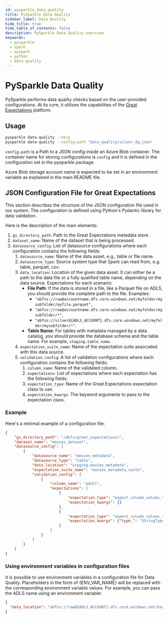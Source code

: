 ```yaml
---
id: pysparkle_data_quality
title: PySparkle Data Quality
sidebar_label: Data Quality
hide_title: true
hide_table_of_contents: false
description: PySparkle Data Quality overview
keywords:
  - pysparkle
  - spark
  - pyspark
  - python
  - data quality
---
```


# PySparkle Data Quality
PySparkle performs data quality checks based on the user-provided configurations. At its core, it
utilises the capabilities of the [Great Expectations](https://greatexpectations.io/) platform.

## Usage

```bash
pysparkle data-quality --help
pysparkle data-quality --config-path "data_quality/silver_dq.json"
```

`config-path` is a Path to a JSON config inside an Azure Blob container. The container name
for storing configurations is `config` and it is defined in the configuration set in the pysparkle
package.

Azure Blob storage account name is expected to be set in an environment variable as explained
in the main README file.


## JSON Configuration File for Great Expectations
This section describes the structure of the JSON configuration file used in our system.
The configuration is defined using Python's Pydantic library for data validation.

Here is the description of the main elements:

1. `gx_directory_path`: Path to the Great Expectations metadata store.
2. `dataset_name`: Name of the dataset that is being processed.
3. `datasource_config`: List of datasource configurations where each configuration contains the following fields:
    1. `datasource_name`: Name of the data asset, e.g., table or file name.
    2. `datasource_type`: Source system type that Spark can read from, e.g. table, parquet, csv.
    3. `data_location`: Location of the given data asset. It can either be a path to the data file
    or a fully qualified table name, depending on the data source. Expectations for each scenario:
        - **File Path**: If the data is stored in a file, like a Parquet file on ADLS, you should
        provide the complete path to the file. Examples:
            - `"abfss://raw@accountname.dfs.core.windows.net/myfolder/mysubfolder/myfile.parquet"`,
            - `"abfss://raw@accountname.dfs.core.windows.net/myfolder/mysubfolder/*"`,
            - `"abfss://silver@{ADLS_ACCOUNT}.dfs.core.windows.net/myfolder/mysubfolder/*"`.
        - **Table Name**: For tables with metadata managed by a data catalog, you should provide
        the database schema and the table name. For example, `staging.table_name`.
    4. `expectation_suite_name`: Name of the expectation suite associated with this data source.
    5. `validation_config`: A list of validation configurations where each configuration contains the following fields:
        1. `column_name`: Name of the validated column.
        2. `expectations`: List of expectations where each expectation has the following fields:
        3. `expectation_type`: Name of the Great Expectations expectation class to use.
        4. `expectation_kwargs`: The keyword arguments to pass to the expectation class.

### Example
Here's a minimal example of a configuration file:
```json
{
    "gx_directory_path": "/dbfs/great_expectations/",
    "dataset_name": "movies_dataset",
    "datasource_config": [
        {
            "datasource_name": "movies_metadata",
            "datasource_type": "table",
            "data_location": "staging.movies_metadata",
            "expectation_suite_name": "movies_metadata_suite",
            "validation_config": [
                {
                    "column_name": "adult",
                    "expectations": [
                        {
                            "expectation_type": "expect_column_values_to_not_be_null",
                            "expectation_kwargs": {}
                        },
                        {
                            "expectation_type": "expect_column_values_to_be_of_type",
                            "expectation_kwargs": {"type_": "StringType"}
                        }
                    ]
                }
            ]
        }
    ]
}
```

### Using environment variables in configuration files
It is possible to use environment variables in a configuration file for Data Quality.
Placeholders in the form of {ENV_VAR_NAME} will be replaced with the corresponding environment
variable values. For example, you can pass the ADLS name using an environment variable:

```json
{
  "data_location": "abfss://raw@{ADLS_ACCOUNT}.dfs.core.windows.net/example_azuresql_1/SalesLT.Product/v1/*/*/*"
}
```

